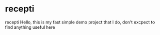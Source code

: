 # recepti
recepti
Hello, this is my fast simple demo project that I do, don't excpect to find anything useful here
